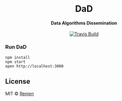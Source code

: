 <h1 align="center">
    <br>
        DaD
    <br>
  <h4 align="center">Data Algorithms Dissemination</h4>
</h1>

<p align="center">
  <a href="https://travis-ci.org/Renien/DaD">
    <img src="https://travis-ci.org/Renien/DaD.svg?branch=master"
         alt="Travis Build">
  </a>
</p>

### Run DaD
```
npm install
npm start
open http://localhost:3000
```

## License
MIT © [Renien](https://twitter.com/RenienJoseph)